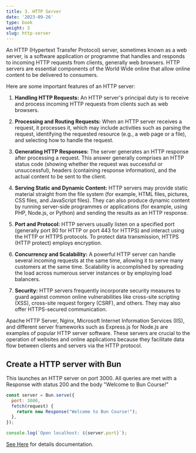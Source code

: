 ```yaml
---
title: 3. HTTP Server
date: '2023-09-26'
type: book
weight: 3
slug: http-server
---
```


An HTTP (Hypertext Transfer Protocol) server, sometimes known as a web server, is a software application or programme that handles and responds to incoming HTTP requests from clients, generally web browsers. HTTP servers are essential components of the World Wide online that allow online content to be delivered to consumers.

Here are some important features of an HTTP server:


1. **Handling HTTP Requests:** An HTTP server's principal duty is to receive and process incoming HTTP requests from clients such as web browsers.

2. **Processing and Routing Requests:** When an HTTP server receives a request, it processes it, which may include activities such as parsing the request, identifying the requested resource (e.g., a web page or a file), and selecting how to handle the request.

3. **Generating HTTP Responses:** The server generates an HTTP response after processing a request. This answer generally comprises an HTTP status code (showing whether the request was successful or unsuccessful), headers (containing response information), and the actual content to be sent to the client.


4. **Serving Static and Dynamic Content:** HTTP servers may provide static material straight from the file system (for example, HTML files, pictures, CSS files, and JavaScript files). They can also produce dynamic content by running server-side programmes or applications (for example, using PHP, Node.js, or Python) and sending the results as an HTTP response.


5. **Port and Protocol:** HTTP servers usually listen on a specified port (generally port 80 for HTTP or port 443 for HTTPS) and interact using the HTTP or HTTPS protocols. To protect data transmission, HTTPS (HTTP protect) employs encryption.


6. **Concurrency and Scalability:** A powerful HTTP server can handle several incoming requests at the same time, allowing it to serve many customers at the same time. Scalability is accomplished by spreading the load across numerous server instances or by employing load balancers.


7. **Security:** HTTP servers frequently incorporate security measures to guard against common online vulnerabilities like cross-site scripting (XSS), cross-site request forgery (CSRF), and others. They may also offer HTTPS-secured communication.


Apache HTTP Server, Nginx, Microsoft Internet Information Services (IIS), and different server frameworks such as Express.js for Node.js are examples of popular HTTP server software. These servers are crucial to the operation of websites and online applications because they facilitate data flow between clients and servers via the HTTP protocol.


## Create a HTTP server with Bun

This launches an HTTP server on port 3000. All queries are met with a Response with status 200 and the body "Welcome to Bun Course!"

```js
const server = Bun.serve({
  port: 3000,
  fetch(request) {
    return new Response("Welcome to Bun Course!");
  },
});

console.log(`Open localhost: ${server.port}`);
```

[See Here](https://bun.sh/docs/api/http) for details documentation.
